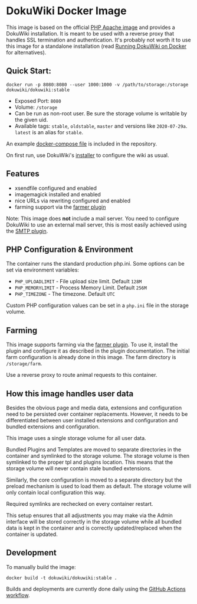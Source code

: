 # DokuWiki Docker Image

This image is based on the official [PHP Apache image](https://hub.docker.com/_/php) and provides a DokuWiki
installation. It is meant to be used with a reverse proxy that handles SSL termination and authentication. It's probably
not worth it to use this image for a standalone installation 
(read [Running DokuWiki on Docker](https://www.patreon.com/posts/42961375) for alternatives).

## Quick Start:

    docker run -p 8080:8080 --user 1000:1000 -v /path/to/storage:/storage dokuwiki/dokuwiki:stable

* Exposed Port: `8080`
* Volume: `/storage`
* Can be run as non-root user. Be sure the storage volume is writable by the given uid.
* Available tags: `stable`, `oldstable`, `master` and versions like `2020-07-29a`. `latest` is an alias for `stable`.

An example [docker-compose file](docker-compose.yml) is included in the repository.

On first run, use DokuWiki's [installer](https://www.dokuwiki.org/installer) to configure the wiki as usual.

## Features

* xsendfile configured and enabled
* imagemagick installed and enabled
* nice URLs via rewriting configured and enabled
* farming support via the [farmer plugin](https://www.dokuwiki.org/plugin:farmer)

Note: This image does **not** include a mail server. You need to configure DokuWiki to use an external mail server, this
is most easily achieved using the [SMTP plugin](https://www.dokuwiki.org/plugin:smtp).

## PHP Configuration & Environment

The container runs the standard production php.ini. Some options can be set via environment variables:

* `PHP_UPLOADLIMIT` - File upload size limit. Default `128M`
* `PHP_MEMORYLIMIT` - Process Memory Limit. Default `256M`
* `PHP_TIMEZONE` - The timezone. Default `UTC`

Custom PHP configuration values can be set in a `php.ini` file in the storage volume.

## Farming

This image supports farming via the [farmer plugin](https://www.dokuwiki.org/plugin:farmer). To use it, install the
plugin and configure it as described in the plugin documentation. The initial farm configuration is already done in this
image. The farm directory is `/storage/farm`.

Use a reverse proxy to route animal requests to this container.

## How this image handles user data

Besides the obvious page and media data, extensions and configuration need to be persisted over container replacements.
However, it needs to be differentiated between user installed extensions and configuration and bundled extensions and
configuration.

This image uses a single storage volume for all user data.

Bundled Plugins and Templates are moved to separate directories in the container and symlinked to the storage volume.
The storage volume is then symlinked to the proper tpl and plugins location. This means that the storage volume will
never contain stale bundled extensions.

Similarly, the core configuration is moved to a separate directory but the preload mechanism is used to load them as
default. The storage volume will only contain local configuration this way.

Required symlinks are rechecked on every container restart.

This setup ensures that all adjustments you may make via the Admin interface will be stored correctly in the storage
volume while all bundled data is kept in the container and is correctly updated/replaced when the container is updated.

## Development

To manually build the image:

    docker build -t dokuwiki/dokuwiki:stable .

Builds and deployments are currently done daily using
the [GitHub Actions workflow](https://github.com/dokuwiki/docker/actions/workflows/docker.yml).
